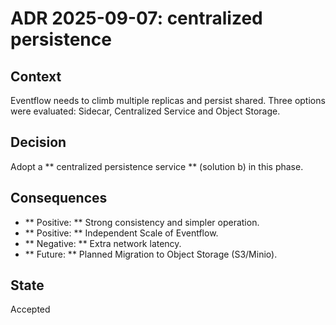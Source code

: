 # ADR 2025-09-07: centralized persistence

## Context
Eventflow needs to climb multiple replicas and persist shared. Three options were evaluated: Sidecar, Centralized Service and Object Storage.

## Decision
Adopt a ** centralized persistence service ** (solution b) in this phase.

## Consequences
- ** Positive: ** Strong consistency and simpler operation.
- ** Positive: ** Independent Scale of Eventflow.
- ** Negative: ** Extra network latency.
- ** Future: ** Planned Migration to Object Storage (S3/Minio).

## State
Accepted
